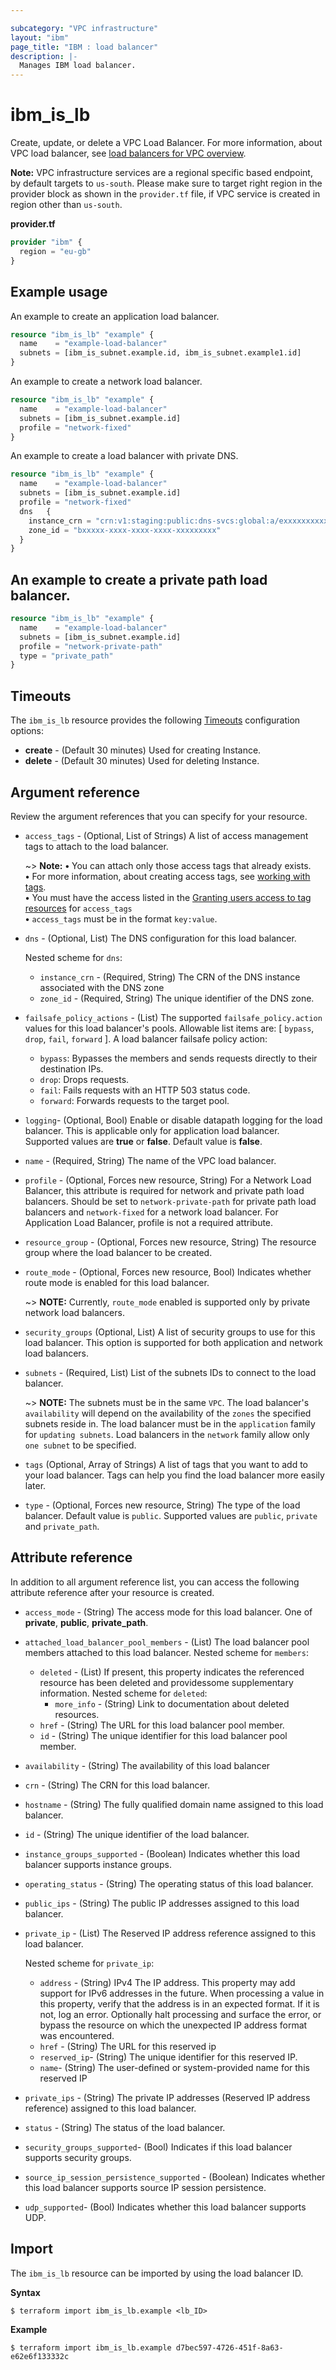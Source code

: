 ```yaml
---

subcategory: "VPC infrastructure"
layout: "ibm"
page_title: "IBM : load balancer"
description: |-
  Manages IBM load balancer.
---
```


# ibm_is_lb
Create, update, or delete a VPC Load Balancer. For more information, about VPC load balancer, see [load balancers for VPC overview](https://cloud.ibm.com/docs/vpc?topic=vpc-nlb-vs-elb).

**Note:** 
VPC infrastructure services are a regional specific based endpoint, by default targets to `us-south`. Please make sure to target right region in the provider block as shown in the `provider.tf` file, if VPC service is created in region other than `us-south`.

**provider.tf**

```terraform
provider "ibm" {
  region = "eu-gb"
}
```


## Example usage
An example to create an application load balancer.

```terraform
resource "ibm_is_lb" "example" {
  name    = "example-load-balancer"
  subnets = [ibm_is_subnet.example.id, ibm_is_subnet.example1.id]
}

```

An example to create a network load balancer.

```terraform
resource "ibm_is_lb" "example" {
  name    = "example-load-balancer"
  subnets = [ibm_is_subnet.example.id]
  profile = "network-fixed"
}

```

An example to create a load balancer with private DNS.

```terraform
resource "ibm_is_lb" "example" {
  name    = "example-load-balancer"
  subnets = [ibm_is_subnet.example.id]
  profile = "network-fixed"
  dns   {
    instance_crn = "crn:v1:staging:public:dns-svcs:global:a/exxxxxxxxxxxxx-xxxxxxxxxxxxxxxxx:5xxxxxxx-xxxxx-xxxxxxxxxxxxxxx-xxxxxxxxxxxxxxx::"
    zone_id = "bxxxxx-xxxx-xxxx-xxxx-xxxxxxxxx"
  }
}

```
## An example to create a private path load balancer.
```terraform
resource "ibm_is_lb" "example" {
  name    = "example-load-balancer"
  subnets = [ibm_is_subnet.example.id]
  profile = "network-private-path"
  type = "private_path"
}
```

## Timeouts
The `ibm_is_lb` resource provides the following [Timeouts](https://www.terraform.io/docs/language/resources/syntax.html) configuration options:

- **create** - (Default 30 minutes) Used for creating Instance.
- **delete** - (Default 30 minutes) Used for deleting Instance.


## Argument reference
Review the argument references that you can specify for your resource. 

  
- `access_tags`  - (Optional, List of Strings) A list of access management tags to attach to the load balancer.

  ~> **Note:** 
  **&#x2022;** You can attach only those access tags that already exists.</br>
  **&#x2022;** For more information, about creating access tags, see [working with tags](https://cloud.ibm.com/docs/account?topic=account-tag&interface=ui#create-access-console).</br>
  **&#x2022;** You must have the access listed in the [Granting users access to tag resources](https://cloud.ibm.com/docs/account?topic=account-access) for `access_tags`</br>
  **&#x2022;** `access_tags` must be in the format `key:value`.
- `dns` - (Optional, List) The DNS configuration for this load balancer.

  Nested scheme for `dns`:
  - `instance_crn` - (Required, String) The CRN of the DNS instance associated with the DNS zone
  - `zone_id` - (Required, String) The unique identifier of the DNS zone.
- `failsafe_policy_actions` - (List) The supported `failsafe_policy.action` values for this load balancer's pools. Allowable list items are: [ `bypass`, `drop`, `fail`, `forward` ]. 
    A load balancer failsafe policy action:
    - `bypass`: Bypasses the members and sends requests directly to their destination IPs.
    - `drop`: Drops requests.
    - `fail`: Fails requests with an HTTP 503 status code.
    - `forward`: Forwards requests to the target pool.

- `logging`- (Optional, Bool) Enable or disable datapath logging for the load balancer. This is applicable only for application load balancer. Supported values are **true** or **false**. Default value is **false**.
- `name` - (Required, String) The name of the VPC load balancer.
- `profile` - (Optional, Forces new resource, String) For a Network Load Balancer, this attribute is required for network and private path load balancers. Should be set to  `network-private-path` for private path load balancers and `network-fixed` for a network load balancer. For Application Load Balancer, profile is not a required attribute.
- `resource_group` - (Optional, Forces new resource, String) The resource group where the load balancer to be created.
- `route_mode` - (Optional, Forces new resource, Bool) Indicates whether route mode is enabled for this load balancer.

  ~> **NOTE:** Currently, `route_mode` enabled is supported only by private network load balancers.
- `security_groups`  (Optional, List) A list of security groups to use for this load balancer. This option is supported for both application and network load balancers.
- `subnets` - (Required, List) List of the subnets IDs to connect to the load balancer.

  ~> **NOTE:** 
  The subnets must be in the same `VPC`. The load balancer's `availability` will depend on the availability of the `zones` the specified subnets reside in. The load balancer must be in the `application` family for `updating subnets`. Load balancers in the `network` family allow only `one subnet` to be specified.

- `tags` (Optional, Array of Strings) A list of tags that you want to add to your load balancer. Tags can help you find the load balancer more easily later.
- `type` - (Optional, Forces new resource, String) The type of the load balancer. Default value is `public`. Supported values are `public`, `private` and `private_path`.


## Attribute reference
In addition to all argument reference list, you can access the following attribute reference after your resource is created.

- `access_mode` - (String) The access mode for this load balancer. One of **private**, **public**, **private_path**.
- `attached_load_balancer_pool_members` - (List) The load balancer pool members attached to this load balancer.
	Nested scheme for `members`:
	- `deleted` - (List) If present, this property indicates the referenced resource has been deleted and providessome supplementary information.
		Nested scheme for `deleted`:
    	- `more_info` - (String) Link to documentation about deleted resources.
    - `href` - (String) The URL for this load balancer pool member.
    - `id` - (String) The unique identifier for this load balancer pool member.
- `availability` - (String) The availability of this load balancer
- `crn` - (String) The CRN for this load balancer.
- `hostname` - (String) The fully qualified domain name assigned to this load balancer.
- `id` - (String) The unique identifier of the load balancer.
- `instance_groups_supported` - (Boolean) Indicates whether this load balancer supports instance groups.
- `operating_status` - (String) The operating status of this load balancer.
- `public_ips` - (String) The public IP addresses assigned to this load balancer.
- `private_ip` - (List) The Reserved IP address reference assigned to this load balancer.

  Nested scheme for `private_ip`:
    - `address` - (String) IPv4 The IP address. This property may add support for IPv6 addresses in the future. When processing a value in this property, verify that the address is in an expected format. If it is not, log an error. Optionally halt processing and surface the error, or bypass the resource on which the unexpected IP address format was encountered.
    - `href` - (String) The URL for this reserved ip
    - `reserved_ip`- (String) The unique identifier for this reserved IP.
    - `name`- (String) The user-defined or system-provided name for this reserved IP

- `private_ips` - (String) The private IP addresses (Reserved IP address reference) assigned to this load balancer.
- `status` - (String) The status of the load balancer.
- `security_groups_supported`- (Bool) Indicates if this load balancer supports security groups.
- `source_ip_session_persistence_supported` - (Boolean) Indicates whether this load balancer supports source IP session persistence.
- `udp_supported`- (Bool) Indicates whether this load balancer supports UDP.


## Import
The `ibm_is_lb` resource can be imported by using the load balancer ID. 

**Syntax**

```
$ terraform import ibm_is_lb.example <lb_ID>
```

**Example**

```
$ terraform import ibm_is_lb.example d7bec597-4726-451f-8a63-e62e6f133332c
``` 
